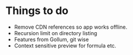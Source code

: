 # Things to do

- Remove CDN references so app works offline.
- Recursion limit on directory listing
- Features from Gollum, git wise
- Context sensitive preview for formula etc.
